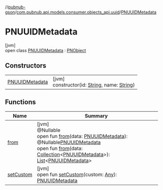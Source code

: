 //[pubnub-gson](../../../index.md)/[com.pubnub.api.models.consumer.objects_api.uuid](../index.md)/[PNUUIDMetadata](index.md)

# PNUUIDMetadata

[jvm]\
open class [PNUUIDMetadata](index.md) : [PNObject](../../com.pubnub.api.models.consumer.objects_api/-p-n-object/index.md)

## Constructors

| | |
|---|---|
| [PNUUIDMetadata](-p-n-u-u-i-d-metadata.md) | [jvm]<br>constructor(id: [String](https://docs.oracle.com/javase/8/docs/api/java/lang/String.html), name: [String](https://docs.oracle.com/javase/8/docs/api/java/lang/String.html)) |

## Functions

| Name | Summary |
|---|---|
| [from](from.md) | [jvm]<br>@Nullable<br>open fun [from](from.md)(data: [PNUUIDMetadata](../../../../pubnub-kotlin/com.pubnub.api.models.consumer.objects.uuid/-p-n-u-u-i-d-metadata/index.md)): @Nullable[PNUUIDMetadata](index.md)<br>open fun [from](from.md)(data: [Collection](https://docs.oracle.com/javase/8/docs/api/java/util/Collection.html)&lt;[PNUUIDMetadata](../../../../pubnub-kotlin/com.pubnub.api.models.consumer.objects.uuid/-p-n-u-u-i-d-metadata/index.md)&gt;): [List](https://docs.oracle.com/javase/8/docs/api/java/util/List.html)&lt;[PNUUIDMetadata](index.md)&gt; |
| [setCustom](set-custom.md) | [jvm]<br>open fun [setCustom](set-custom.md)(custom: [Any](https://kotlinlang.org/api/latest/jvm/stdlib/kotlin/-any/index.html)): [PNUUIDMetadata](index.md) |
